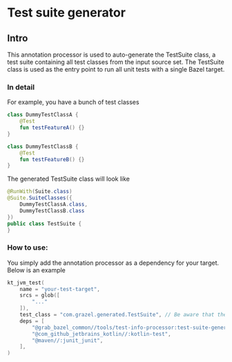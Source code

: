 # Test suite generator

## Intro
This annotation processor is used to auto-generate the TestSuite class, a test suite containing all test classes from the input source set.
The TestSuite class is used as the entry point to run all unit tests with a single Bazel target.

### In detail
For example, you have a bunch of test classes
```kotlin
class DummyTestClassA {
    @Test
    fun testFeatureA() {}
}

class DummyTestClassB {
    @Test
    fun testFeatureB() {}
}
```
The generated TestSuite class will look like
```java
@RunWith(Suite.class)
@Suite.SuiteClasses({
    DummyTestClassA.class,
    DummyTestClassB.class
})
public class TestSuite {
}
```
### How to use:
You simply add the annotation processor as a dependency for your target. Below is an example
```kotlin
kt_jvm_test(
    name = "your-test-target",
    srcs = glob([
        "..."
    ]),
    test_class = "com.grazel.generated.TestSuite", // Be aware that the package name is hardcoded
    deps = [
        "@grab_bazel_common//tools/test-info-processor:test-suite-generator",
        "@com_github_jetbrains_kotlin//:kotlin-test",
        "@maven//:junit_junit",
    ],
)
```
